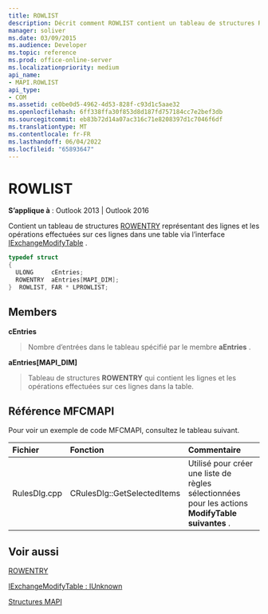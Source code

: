 ```yaml
---
title: ROWLIST
description: Décrit comment ROWLIST contient un tableau de structures ROWENTRY représentant des lignes et les opérations effectuées sur ces lignes.
manager: soliver
ms.date: 03/09/2015
ms.audience: Developer
ms.topic: reference
ms.prod: office-online-server
ms.localizationpriority: medium
api_name:
- MAPI.ROWLIST
api_type:
- COM
ms.assetid: ce0be0d5-4962-4d53-828f-c93d1c5aae32
ms.openlocfilehash: 6ff338ffa30f853d8d187fd757184cc7e2bef3db
ms.sourcegitcommit: eb83b72d14a07ac316c71e8208397d1c7046f6df
ms.translationtype: MT
ms.contentlocale: fr-FR
ms.lasthandoff: 06/04/2022
ms.locfileid: "65893647"
---
```

# <a name="rowlist"></a>ROWLIST

  
  
**S’applique à** : Outlook 2013 | Outlook 2016 
  
Contient un tableau de structures [ROWENTRY](rowentry.md) représentant des lignes et les opérations effectuées sur ces lignes dans une table via l’interface [IExchangeModifyTable](iexchangemodifytableiunknown.md) . 
  
```cpp
typedef struct
{
  ULONG     cEntries;
  ROWENTRY  aEntries[MAPI_DIM];
}  ROWLIST, FAR * LPROWLIST;

```

## <a name="members"></a>Members

 **cEntries**
  
> Nombre d’entrées dans le tableau spécifié par le membre **aEntries** . 
    
 **aEntries[MAPI_DIM]**
  
> Tableau de structures **ROWENTRY** qui contient les lignes et les opérations effectuées sur ces lignes dans la table. 
    
## <a name="mfcmapi-reference"></a>Référence MFCMAPI

Pour voir un exemple de code MFCMAPI, consultez le tableau suivant.
  
|**Fichier**|**Fonction**|**Commentaire**|
|:-----|:-----|:-----|
|RulesDlg.cpp  <br/> |CRulesDlg::GetSelectedItems  <br/> |Utilisé pour créer une liste de règles sélectionnées pour les actions **ModifyTable suivantes** . |
   
## <a name="see-also"></a>Voir aussi



[ROWENTRY](rowentry.md)
  
[IExchangeModifyTable : IUnknown](iexchangemodifytableiunknown.md)


[Structures MAPI](mapi-structures.md)

